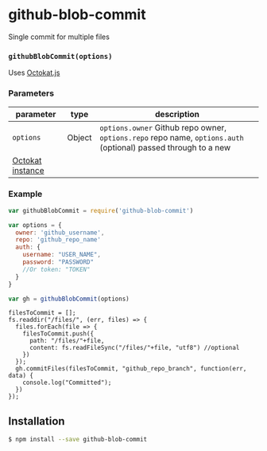 # github-blob-commit

Single commit for multiple files


### `githubBlobCommit(options)`

Uses [Octokat.js](https://github.com/philschatz/octokat.js)

### Parameters

| parameter | type   | description                                                                                                                                                                              |
| --------- | ------ | ---------------------------------------------------------------------------------------------------------------------------------------------------------------------------------------- |
| `options` | Object | `options.owner` Github repo owner, `options.repo` repo name, `options.auth` (optional) passed through to a new
[Octokat instance](https://github.com/philschatz/octokat.js#in-a-browser) |


### Example

```js
var githubBlobCommit = require('github-blob-commit')

var options = {
  owner: 'github_username',
  repo: 'github_repo_name'
  auth: {
    username: "USER_NAME",
    password: "PASSWORD"
    //Or token: "TOKEN"
  }
}

var gh = githubBlobCommit(options)
```

```
filesToCommit = [];
fs.readdir("/files/", (err, files) => {
  files.forEach(file => {
    filesToCommit.push({
      path: "/files/"+file,
      content: fs.readFileSync("/files/"+file, "utf8") //optional
    })
  });
  gh.commitFiles(filesToCommit, "github_repo_branch", function(err, data) {
    console.log("Committed");
  })
});
```

## Installation

```sh
$ npm install --save github-blob-commit
```

